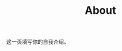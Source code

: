 ﻿---
layout: page
title: "About"
description: "麻麻再也不用担心有人问我作业了 " 
header-img: "img/green.jpg"
---

这一页填写你的自我介绍。





